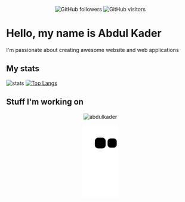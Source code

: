 <div align=center>
  
![GitHub followers](https://img.shields.io/github/followers/abdulkader?logo=github) 
![GitHub visitors](https://visitor-badge-reloaded.herokuapp.com/badge?page_id=abdulkader.visitor.badge.reloaded&logo=github)

</div>

# Hello, my name is Abdul Kader

I'm passionate about creating awesome website and web applications

## My stats
![stats](https://github-readme-stats.vercel.app/api?username=abdulkader&include_all_commits=true&show_icons=true&theme=prussian&count_private=true&cache_seconds=5)
[![Top Langs](https://github-readme-stats.vercel.app/api/top-langs/?username=abdulkader&theme=prussian&layout=compact)](#)

## Stuff I'm working on

<p align=center><img align="center" src="https://github-readme-streak-stats.herokuapp.com/?user=abdulkader" alt="abdulkader" /></p>
<p align=center><img align="center" src="https://raw.githubusercontent.com/abdulkader/abdulkader/output/github-contribution-grid.svg" /></p>